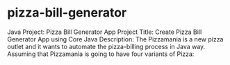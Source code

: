 # pizza-bill-generator
Java Project: Pizza Bill Generator App Project Title: Create Pizza Bill Generator App using Core Java Description: The Pizzamania is a new pizza outlet and it wants to automate the pizza-billing process in Java way. Assuming that Pizzamania is going to have four variants of Pizza:
